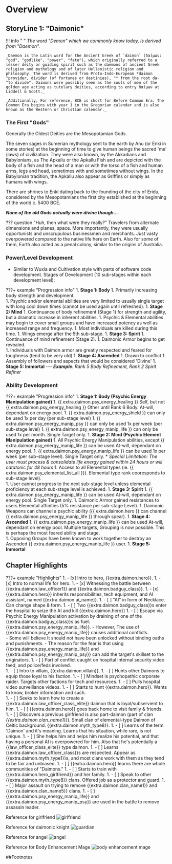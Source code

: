 # Overview

## StoryLine 1: "Daimonic"

!!! info " "
    _The word "Demon" which we commonly know today, is derived from "Daemon"._

    _Daemon is the Latin word for the Ancient Greek of `daimon` (δαίμων: "god", "godlike", "power", "fate"), which originally referred to a lesser deity or guiding spirit such as the daemons of ancient Greek religion and mythology and of later Hellenistic religion and philosophy. The word is derived from Proto-Indo-European *daimon "provider, divider (of fortunes or destinies), "* from the root da- "to divide". Daimons were possibly seen as the souls of men of the golden age acting as tutelary deities, according to entry δαίμων at Liddell & Scott._

    _Additionally, For reference, BCE is short for Before Common Era. The Common Era begins with year 1 in the Gregorian calendar and is also known as the Western or Christian calendar._

### The First "Gods"

Generally the Oldest Deities are the Mesopotamian Gods.

The seven sages in Sumerian mythology sent to the earth by Anu (or Enki in some stories) at the beginning of time to give human beings the sacred 'me' (laws) of civilization. They were also known, by the Akkadians and Babylonians, as The Apkallu or the Apkallu Fish and are depicted with the body of a fish and the head of a man or with the torso of a fish and human arms, legs and head, sometimes with and sometimes without wings.  In the Babylonian tradition, the Apkallu also appear as Griffins or simply as humans with wings.

There are shrines to Enki dating back to the founding of the city of Eridu, considered by the Mesopotamians the first city established at the beginning of the world c. 5400 BCE.

_**None of the old Gods actually were divine though...**_

??? question "Huh, then what were they really?"
    Travelers from alternate dimensions and planes, space.   More importantly, they were usually opportunists and unscrupulous businessmen and merchants.   Just vasty overpowered compared to the native life here on Earth.   Also for some of them, Earth also acted as a penal colony, similar to the origins of Australia.

### Power/Level Development

-   Similar to Wuxia and Cultivation style with parts of software code development.  Stages of Development (10 sub-stages within each development level):

???+ example "Progression info"
    1.  **Stage 1: Body**
        1.  Primarily increasing body strength and development.   
        1.  Psychic and/or elemental abilities are very limited to usually single target with long cool down times (cannot be used again until refreshed).
    1.  **Stage 2: Mind**
        1.  Continuance of body refinement (Stage 1) for strength and agility, but a dramatic increase in inherent abilities.
        1.  Psychic & Elemental abilities may begin to cover small groups and have increased potency as well as increased range and frequency.
        1.  Most individuals are killed during this time.
        1.  Wings emerge after the 5th sub-stage.
    1.  **Stage 3: Spirit**
        1.  Continuance of mind refinement (Stage 2).
        1.  Daimonic Armor begins to get revealed.   
        1.  Individuals with Daimon armor are greatly respected and feared for toughness (tend to be very old)
    1.  **Stage 4: Ascended**
        1.  Drawn to conflict
        1.  Assembly of followers and aspects that would be considered 'Divine'
    1.  **Stage 5: Immortal**
    ---
    _**Example**: Rank 5 Body Refinement, Rank 2 Spirit Refiner_

### Ability Development

???+ example "Progression info"
    1.  **Stage 1: Body (Psychic Energy Manipulation gained)**
        1.  {{ extra.daimon.psy_energy_healing }} Self, but not {{ extra.daimon.psy_energy_healing }} Other until Rank 6 Body.  At-will, dependant on energy pool.
        1.  {{ extra.daimon.psy_energy_shield }} can only be used 1x per day (per sub-stage level)
        1.  {{ extra.daimon.psy_energy_manip_psy }} can only be used 1x per week (per sub-stage level)
        1.  {{ extra.daimon.psy_energy_manip_life }} can only be used 1x per month. Single Target only.
    1.  **Stage 2: Mind (Psychic Element Manipulation gained)**
        1.  All Psychic Energy Manipulation abilities, except {{ extra.daimon.psy_energy_manip_life }} can be used At-will, dependant on energy pool.
        1.  {{ extra.daimon.psy_energy_manip_life }} can be used 1x per week (per sub-stage level).  Single Target only.
            * _Special Limitation: The user must process & consolidate life energy gained within 24 hours or will catatonic for 48 hours_
        1.  Access to all Elemental types (ie. {{ extra.daimon.psy_elemental_list_all }}).  Elemental type rank cooresponds to sub-stage level).   
        1.  User cannot progress to the next sub-stage level unless elemental proficiency at each sub-stage level is achieved.
    1.  **Stage 3: Spirit**
        1.  {{ extra.daimon.psy_energy_manip_life }} can be used At-will, dependant on energy pool.  Single Target only.
        1.  Daimonic Armor gained resistances to users Elemental affinities (5% resistance per sub-stage Level).
        1.  Daimonic Weapons can channel a psychic ability ({{ extra.daimon.hero }} can channel {{ extra.daimon.psy_energy_manip_life }} through spear).
    1.  **Stage 4: Ascended**
        1.  {{ extra.daimon.psy_energy_manip_life }} can be used At-will, dependant on energy pool.  Multiple targets, Grouping is now possible.  This is perhaps the most feared ability and stage.   
        1.  Opposing Groups have been known to work together to destroy an Ascended {{ extra.daimon.psy_energy_manip_life }} user.
    1.  **Stage 5: Immortal**


## Chapter Highlights

???+ example "Highlights"
    1.  - [x] Intro to hero, {{extra.daimon.hero}}.
    1.  - [x] Intro to normal life for hero.
    1.  - [x] Witnessing the battle between {{extra.daimon.law_officer1}} and {{extra.daimon.badguy_class}}.
    1.  - [x] {{extra.daimon.hero}} inherits responsibilities, tech equipment, and AI assistant, named {{extra.daimon.ai_name}}.
    1.  - [ ] "AI" in form of Necklace.  Can change shape & form.
    1.  - [ ] Two  {{extra.daimon.badguy_class}}s enter the hospital to seize the AI and kill {{extra.daimon.hero}}
    1.  - [ ] Escape via Psychic Energy Manipulation activation by draining of one of the {{extra.daimon.badguy_class}}s as fuel.  {{extra.daimon.psy_energy_manip_life}}.
        - However, The use of {{extra.daimon.psy_energy_manip_life}} causes additional conflicts.   
        - Some will believe It should not have been unlocked without binding oaths and punishments.
        - The reason for the fear is that using {{extra.daimon.psy_energy_manip_life}} and {{extra.daimon.psy_energy_manip_psy}} can add the target's skillset to the originators.
    1.  - [ ] Part of conflict caught on hospital internal security video feed, and police/feds involved.  
    1.  - [ ] Intro to villain, {{extra.daimon.villain}}.
    1.  - [ ] Hunts other Daimons to equip those loyal to his faction.
    1.  - [ ] Mindset is psychopathic corporate raider.  Targets other factions for tech and resources.
    1.  - [ ] Pulls hospital video surveillance videos.
    1.  - [ ] Starts to hunt {{extra.daimon.hero}}.  Wants to know, broker information and such.   
    1.  - [ ] Seeks to learn how to create a {{extra.daimon.law_officer_class_elite}} daimon that is loyal/subservient to him.
    1.  - [ ] {{extra.daimon.hero}} goes back home to visit family & friends.  
    1.  - [ ] Discovers a previous girlfriend is also part-daimon (part of clan _{{extra.daimon.clan_name1}}_).  Small clan of elemental-type Daimon of Celtic background.  {{extra.daimon.myth_type8}}.
    1.  - [ ] Learns of the term 'Daimon' and it's meaning.  Learns that his situation, while rare, is not unique.
    1.  - [ ] She helps him and helps him realize his potential, and that having a personal AI is overpowered for him.   Also that he's potentially a {{law_officer_class_elite}} type daimon.
    1.  - [ ] Learns {{extra.daimon.law_officer_class}}s are respected.  Appear as {{extra.daimon.myth_type1}}s, and most clans work with them as they tend to be fair and unbiased.
    1.  - [ ] {{extra.daimon.hero}} learns there are whole communities of "Daimons."
    1.  - [ ] Starts to train with {{extra.daimon.hero_girlfriend}} and her family.
    1.  - [ ] Speak to other {{extra.daimon.myth_type8}} clans.  Offered job as a protector and guard.
    1.  - [ ] Major assault on trying to remove {{extra.daimon.clan_name1}} and {{extra.daimon.clan_name5}} clans.
    1.  - [ ] {{extra.daimon.psy_energy_manip_life}} and {{extra.daimon.psy_energy_manip_psy}} are used in the battle to remove assassin leader.

Reference for girlfriend
![girlfriend](../../assets/girlfriend.jpg)

Reference for daimonic knight
![guardian](../../assets/ideal_dark_paladin.jpg)

Reference for angel
![angel](../../assets/angel_flying.jpg)

Reference for Body Enhancement Mage
![body enhancement mage](../../assets/AngelicaPNG.png)

##Footnotes

[^1]: https://en.wikipedia.org/wiki/Daemon_(classical_mythology)
[^2]: https://www.ancient.eu/Enki/
[^3]: https://www.annunaki.org/enki-enlil/
